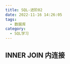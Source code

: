 ```yaml
---
title: SQL-进阶02
date: 2022-11-16 14:26:05
tags:
  - 数据库
category:
  - SQL学习
---
```


## INNER JOIN 内连接

